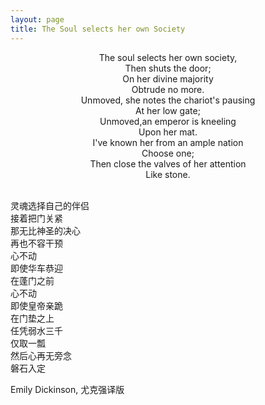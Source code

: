 ```yaml
---
layout: page
title: The Soul selects her own Society
---
```


<div class="iconwrapper">
<p>
  <i class="fa fa-quote-left fa-3x"></i>
</p>  
</div>

<p class="message" align=middle>
  The soul selects her own society,     <br>
  Then shuts the door;  <br>
  On her divine majority  <br>
  Obtrude no more.  <br>
  Unmoved, she notes the chariot's pausing  <br>
  At her low gate;  <br>
  Unmoved,an emperor is kneeling  <br>
  Upon her mat.   <br>
  I've known her from an ample nation<br>
  Choose one;  <br>
  Then close the valves of her attention    <br>
  Like stone.   <br>
<br>

 灵魂选择自己的伴侣  <br>
 接着把门关紧   <br>
 那无比神圣的决心   <br>
 再也不容干预   <br>
 心不动  <br>
 即使华车恭迎   <br>
 在蓬门之前  <br>
 心不动  <br>
 即使皇帝亲跪   <br>
 在门垫之上  <br>
 任凭弱水三千   <br>
 仅取一瓢   <br>
 然后心再无旁念  <br>
 磐石入定   <br>

 Emily Dickinson, 尤克强译版   <br>
</p>
